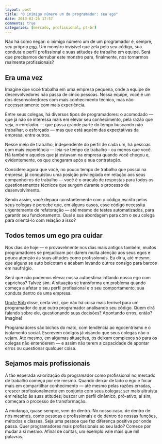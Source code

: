 ```yaml
---
layout: post
title: "O inimigo número um do programador: seu ego"
date: 2013-02-26 17:57
comments: true
categories: [mercado, profissional, pt-br]
---
```


Não há como negar: o inimigo número um de um programador é, sempre, seu próprio [ego](http://pt.wikipedia.org/wiki/Ego). Um monstro invisível que zela pelo seu código, sua conduta e perfil profissional e suas atitudes de trabalho em equipe. Será que precisamos derrubar este monstro para, finalmente, nos tornarmos realmente profissionais?

<!-- more -->

## Era uma vez

Imagine que você trabalha em uma empresa pequena, onde a equipe de desenvolvedores não passa de cinco pessoas. Nessa equipe, você é um dos desenvolvedores com mais conhecimento técnico, mas não necessariamente com mais experiência. 

Entre seus colegas, há diversos tipos de programadores: o acomodado — que já não se interessa mais em elevar seu conhecimento, pela razão que seja, o enrolador — que passa grande parte do tempo buscando não trabalhar, o esforçado — mas que está aquém das expectativas da empresa, entre outros.

Nesse meio de trabalho, independente do perfil de cada um, há pessoas com mais experiência — leia-se tempo de trabalho - ou menos que você. Há também aqueles que já estavam na empresa quando você chegou e, evidentemente, os que chegaram após a sua contratação.

Considere agora que você, no pouco tempo de trabalho que possui na empresa, já conquistou uma posição privilegiada em relação aos seus companheiros de trabalho — você é o oráculo de respostas para todos os questionamentos técnicos que surgem durante o processo de desenvolvimento.

Sendo assim, você depara constantemente com o código escrito pelos seus colegas e percebe que, em alguns casos, esse código necessita urgentemente de refatoração — até mesmo de testes automatizados, para garantir seu funcionamento. Qual a sua abordagem para com o seu colega para orientá-lo com relação a isso?

## Todos temos um ego pra cuidar

Nos dias de hoje — e provavelmente nos dias mais antigos também, muitos programadores se prejudicam por darem muita atenção aos seus egos e pouca atenção às suas atitudes como profissionais. Eu diria, até mesmo, que alguns se auto boicotam e acabam levando outros consigo para barcos em naufrágio.

Será que não podemos elevar nossa autoestima inflando nosso ego com caprichos? Talvez sim. A situação se transforma em problema quando começa a afetar o seu perfil profissional e o seu comportamento, sua conduta dentro de uma empresa.

[Uncle Bob](http://en.wikipedia.org/wiki/Robert_Cecil_Martin) disse, certa vez, que não há coisa mais terrível para um programador do que outro programador analisando seu código. Quem dirá falando sobre ele, questionando suas decisões? Apontando erros, então? Imagine!

Programadores são bichos do mato, com tendência ao egocentrismo e o isolamento social. Escrevem códigos já visando que seus colegas não o vejam. Até mesmo, em algumas situações, os deixam complexos só para os colegas não entenderem — e assim não terem a capacidade de apontar erros ou questionar qualquer coisa.

## Sejamos mais profissionais

A tão esperada valorização do programador como profissional no mercado de trabalho começa por ele mesmo. Quando deixar de lado o ego e focar mais em compartilhar conhecimento — até mesmo pelas razões erradas, crescer profissionalmente em conjunto com seus colegas; ser mais altruísta em relação às suas atitudes; buscar um perfil dinâmico, pró-ativo; aí sim, começará o processo de transformação.

A mudança, quase sempre, vem de dentro. No nosso caso, de dentro de nós mesmos, como pessoas e profissionais e de dentro de nossas funções, métodos e classes. Seja uma pessoa que faz diferença positiva por onde passa. Quer programadores mais profissionais ao seu lado? Comece por mudar a sí mesmo. Afinal de contas, um exemplo vale mais que mil palavras.